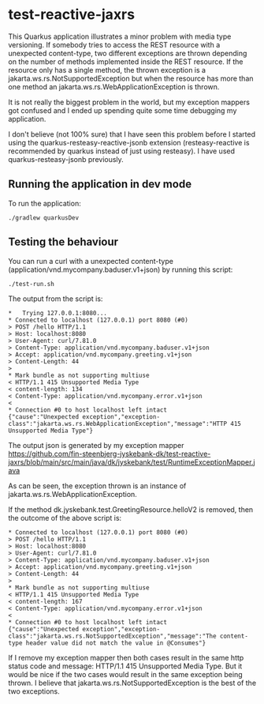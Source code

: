 # test-reactive-jaxrs

This Quarkus application illustrates a minor problem with media type versioning. If somebody tries to access the REST resource with a unexpected content-type, two different exceptions are thrown depending on the number of methods implemented inside the REST resource. If the resource only has a single method, the thrown exception is a jakarta.ws.rs.NotSupportedException but when the resource has more than one method an jakarta.ws.rs.WebApplicationException is thrown.

It is not really the biggest problem in the world, but my exception mappers got confused and I ended up spending quite some time debugging my application.

I don't believe (not 100% sure) that I have seen this problem before I started using the quarkus-resteasy-reactive-jsonb extension (resteasy-reactive is recommended by quarkus instead of just using resteasy). I have used quarkus-resteasy-jsonb previously.

## Running the application in dev mode

To run the application:
```shell script
./gradlew quarkusDev
```

## Testing the behaviour

You can run a curl with a unexpected content-type (application/vnd.mycompany.baduser.v1+json) by running this script:

```shell script
./test-run.sh
```
The output from the script is:

```
*   Trying 127.0.0.1:8080...
* Connected to localhost (127.0.0.1) port 8080 (#0)
> POST /hello HTTP/1.1
> Host: localhost:8080
> User-Agent: curl/7.81.0
> Content-Type: application/vnd.mycompany.baduser.v1+json
> Accept: application/vnd.mycompany.greeting.v1+json
> Content-Length: 44
> 
* Mark bundle as not supporting multiuse
< HTTP/1.1 415 Unsupported Media Type
< content-length: 134
< Content-Type: application/vnd.mycompany.error.v1+json
< 
* Connection #0 to host localhost left intact
{"cause":"Unexpected exception","exception-class":"jakarta.ws.rs.WebApplicationException","message":"HTTP 415 Unsupported Media Type"}
```
The output json is generated by my exception mapper https://github.com/fin-steenbjerg-jyskebank-dk/test-reactive-jaxrs/blob/main/src/main/java/dk/jyskebank/test/RuntimeExceptionMapper.java

As can be seen, the exception thrown is an instance of jakarta.ws.rs.WebApplicationException.

If the method  dk.jyskebank.test.GreetingResource.helloV2 is removed, then the outcome of the above script is:

```
* Connected to localhost (127.0.0.1) port 8080 (#0)
> POST /hello HTTP/1.1
> Host: localhost:8080
> User-Agent: curl/7.81.0
> Content-Type: application/vnd.mycompany.baduser.v1+json
> Accept: application/vnd.mycompany.greeting.v1+json
> Content-Length: 44
> 
* Mark bundle as not supporting multiuse
< HTTP/1.1 415 Unsupported Media Type
< content-length: 167
< Content-Type: application/vnd.mycompany.error.v1+json
< 
* Connection #0 to host localhost left intact
{"cause":"Unexpected exception","exception-class":"jakarta.ws.rs.NotSupportedException","message":"The content-type header value did not match the value in @Consumes"}
```

If I remove my exception mapper then both cases result in the same http status code and message: HTTP/1.1 415 Unsupported Media Type. But it would be nice if the two cases would result in the same exception being thrown. I believe that jakarta.ws.rs.NotSupportedException is the best of the two exceptions.